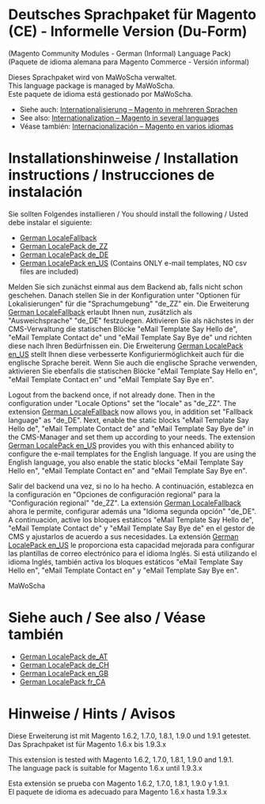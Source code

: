 # Deutsches Sprachpaket für Magento (CE) - Informelle Version (Du-Form)
(Magento Community Modules - German (Informal) Language Pack)<br />
(Paquete de idioma alemana para Magento Commerce - Versión informal)

Dieses Sprachpaket wird von MaWoScha verwaltet.<br />
This language package is managed by MaWoScha.<br />
Este paquete de idioma está gestionado por MaWoScha.

* Siehe auch: [Internationalisierung – Magento in mehreren Sprachen](http://blog.siempro.co/?p=105&lang=de)
* See also: [Internationalization – Magento in several languages](http://blog.siempro.co/?p=105&lang=en)
* Véase también: [Internacionalización – Magento en varios idiomas](http://blog.siempro.co/?p=105&lang=es)


# Installationshinweise / Installation instructions / Instrucciones de instalación

Sie sollten Folgendes installieren / You should install the following / Usted debe instalar el siguiente:

*  [German LocaleFallback](https://github.com/MaWoScha/German_LocaleFallback)
*  [German LocalePack de_ZZ](https://github.com/MaWoScha/German_LocalePack_de_ZZ)
*  [German LocalePack de_DE](https://github.com/MaWoScha/German_LocalePack_de_DE)
*  [German LocalePack en_US](https://github.com/MaWoScha/German_LocalePack_en_US) (Contains ONLY e-mail templates, NO csv files are included)

Melden Sie sich zunächst einmal aus dem Backend ab, falls nicht schon geschehen. Danach stellen Sie in der Konfiguration unter "Optionen für Lokalisierungen" für die "Sprachumgebung" "de_ZZ" ein. Die Erweiterung [German LocaleFallback](https://github.com/MaWoScha/German_LocaleFallback) erlaubt Ihnen nun, zusätzlich als "Ausweichsprache" "de_DE" festzulegen. Aktivieren Sie als nächstes in der CMS-Verwaltung die statischen Blöcke "eMail Template Say Hello de", "eMail Template Contact de" und "eMail Template Say Bye de" und richten diese nach Ihren Bedürfnissen ein. Die Erweiterung [German LocalePack en_US](https://github.com/MaWoScha/German_LocalePack_en_US) stellt Ihnen diese verbesserte Konfiguriermöglichkeit auch für die englische Sprache bereit. Wenn Sie auch die englische Sprache verwenden, aktivieren Sie ebenfalls die statischen Blöcke "eMail Template Say Hello en", "eMail Template Contact en" und "eMail Template Say Bye en".

Logout from the backend once, if not already done. Then in the configuration under "Locale Options" set the "locale" as "de_ZZ". The extension [German LocaleFallback](https://github.com/MaWoScha/German_LocaleFallback) now allows you, in addition set "Fallback language" as "de_DE". Next, enable the static blocks "eMail Template Say Hello de", "eMail Template Contact de" and "eMail Template Say Bye de" in the CMS-Manager and set them up according to your needs. The extension [German LocalePack en_US](https://github.com/MaWoScha/German_LocalePack_en_US) provides you with this enhanced ability to configure the e-mail templates for the English language. If you are using the English language, you also enable the static blocks "eMail Template Say Hello en", "eMail Template Contact en" and "eMail Template Say Bye en".

Salir del backend una vez, si no lo ha hecho. A continuación, establezca en la configuración en "Opciones de configuración regional" para la "Configuración regional" "de_ZZ". La extensión [German LocaleFallback](https://github.com/MaWoScha/German_LocaleFallback) ahora le permite, configurar además una "Idioma segunda opción" "de_DE". A continuación, active los bloques estáticos "eMail Template Say Hello de", "eMail Template Contact de" y "eMail Template Say Bye de" en el gestor de CMS y ajustarlos de acuerdo a sus necesidades. La extensión [German LocalePack en_US](https://github.com/MaWoScha/German_LocalePack_en_US) le proporciona esta capacidad mejorada para configurar las plantillas de correo electrónico para el idioma Inglés. Si está utilizando el idioma Inglés, también activa los bloques estáticos "eMail Template Say Hello en", "eMail Template Contact en" y "eMail Template Say Bye en".

MaWoScha


# Siehe auch / See also / Véase también
* [German LocalePack de_AT](https://github.com/MaWoScha/German_LocalePack_de_AT)
* [German LocalePack de_CH](https://github.com/MaWoScha/German_LocalePack_de_CH)
* [German LocalePack en_GB](https://github.com/MaWoScha/German_LocalePack_en_GB)
* [German LocalePack fr_CA](https://github.com/MaWoScha/German_LocalePack_fr_CA)


# Hinweise / Hints / Avisos

Diese Erweiterung ist mit Magento 1.6.2, 1.7.0, 1.8.1, 1.9.0 und 1.9.1 getestet. <br />
Das Sprachpaket ist für Magento 1.6.x bis 1.9.3.x


This extension is tested with Magento 1.6.2, 1.7.0, 1.8.1, 1.9.0 and 1.9.1. <br />
The language pack is suitable for Magento 1.6.x until 1.9.3.x


Esta extensión se prueba con Magento 1.6.2, 1.7.0, 1.8.1, 1.9.0 y 1.9.1. <br />
El paquete de idioma es adecuado para Magento 1.6.x hasta 1.9.3.x
